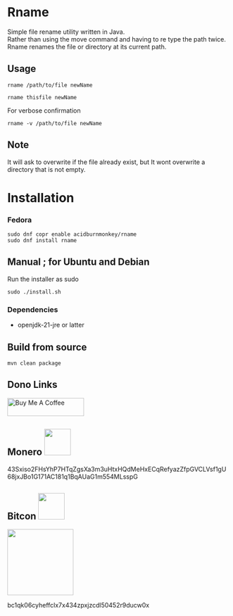 # Rname

Simple file rename utility written in Java. <br>
Rather than using the move command and having to re type the path twice. Rname renames the file or directory at its current path.

## Usage

```
rname /path/to/file newName

rname thisfile newName
```

For verbose confirmation

```
rname -v /path/to/file newName
```

## Note

It will ask to overwrite if the file already exist, but It wont overwrite a directory that is not empty.

# Installation

### Fedora

```
sudo dnf copr enable acidburnmonkey/rname
sudo dnf install rname
```

## Manual ; for Ubuntu and Debian

Run the installer as sudo

```
sudo ./install.sh
```

### Dependencies

- openjdk-21-jre or latter

## Build from source

```
mvn clean package
```

## Dono Links

<a href="https://www.buymeacoffee.com/acidburn" target="_blank"><img src="https://cdn.buymeacoffee.com/buttons/default-orange.png" alt="Buy Me A Coffee" height="41" width="174"></a>

## Monero <img src="https://www.getmonero.org/press-kit/symbols/monero-symbol-1280.png" width="60" height="60">

43Sxiso2FHsYhP7HTqZgsXa3m3uHtxHQdMeHxECqRefyazZfpGVCLVsf1gU68jxJBo1G171AC181q1BqAUaG1m554MLsspG

## Bitcon <img src="https://upload.wikimedia.org/wikipedia/commons/4/46/Bitcoin.svg" width="60" height="60">

<img src="https://lh3.googleusercontent.com/pw/AJFCJaVUsxqiheJBMWH1azt3kO00SdVw-hnJ8brWx1RNf-JozK_yy2-ZXwLpCEDeKePfp78I5Ca63I3A0TWujiMqydrdygMsmujaOvNp-OqZUwafXyleDKbD-enEg75WweataJivtVJmCenNvuIpBzq51mc=w352-h355-s-no?authuser=0" width="150" height="150">

bc1qk06cyheffclx7x434zpxjzcdl50452r9ducw0x
